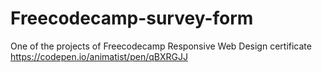 # Freecodecamp-survey-form
One of the projects of Freecodecamp Responsive Web Design certificate
https://codepen.io/animatist/pen/qBXRGJJ
